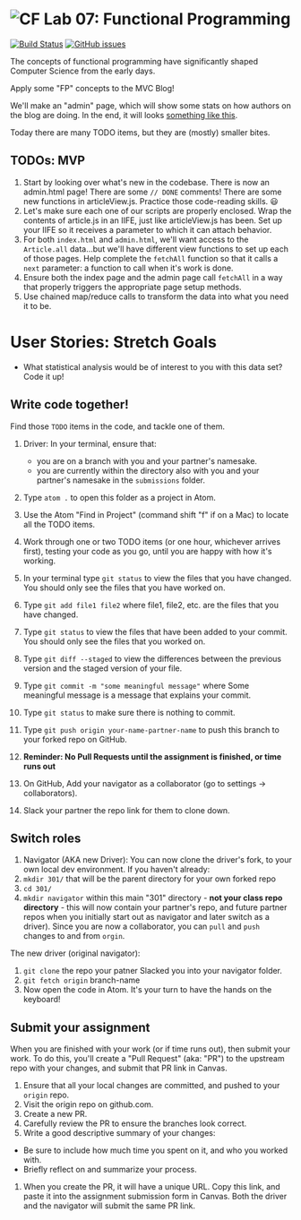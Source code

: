 ![CF](https://i.imgur.com/7v5ASc8.png)  Lab 07: Functional Programming
=======
[![Build Status](https://travis-ci.org/codefellows-seattle-301d4/07-functional-programming.svg?branch=master)](https://travis-ci.org/codefellows-seattle-301d4/07-functional-programming) [![GitHub issues](https://img.shields.io/badge/Issues%3F-Ask%20for%20Help!-orange.svg)](https://github.com/codefellows/seattle-301d4/issues/new)

The concepts of functional programming have significantly shaped Computer Science from the early days.

Apply some "FP" concepts to the MVC Blog!

We'll make an "admin" page, which will show some stats on how authors on the blog are doing. In the end, it will looks [something like this](https://cf-mvc-blog--class07.aerobatic.io/admin.html).

Today there are many TODO items, but they are (mostly) smaller bites.

## TODOs: MVP
1. Start by looking over what's new in the codebase. There is now an admin.html page! There are some `// DONE` comments! There are some new functions in articleView.js. Practice those code-reading skills. :smiley:
1. Let's make sure each one of our scripts are properly enclosed. Wrap the contents of article.js in an IIFE, just like articleView.js has been. Set up your IIFE so it receives a parameter to which it can attach behavior.
1. For both `index.html` and `admin.html`, we'll want access to the `Article.all` data...but we'll have different view functions to set up each of those pages. Help complete the `fetchAll` function so that it calls a `next` parameter: a function to call when it's work is done.
1. Ensure both the index page and the admin page call `fetchAll` in a way that properly triggers the appropriate page setup methods.
1. Use chained map/reduce calls to transform the data into what you need it to be.


# User Stories: Stretch Goals
- What statistical analysis would be of interest to you with this data set? Code it up!  



## Write code together!

Find those `TODO` items in the code, and tackle one of them.

1. Driver: In your terminal, ensure that:
   - you are on a branch with you and your partner's namesake.
   - you are currently within the directory also with you and your partner's namesake in the `submissions` folder.

1. Type `atom .` to open this folder as a project in Atom.
1. Use the Atom "Find in Project" (command shift "f" if on a Mac) to locate all the TODO items.
1. Work through one or two TODO items (or one hour, whichever arrives first), testing your code as you go, until you are happy with how it's working.
1. In your terminal type `git status` to view the files that you have changed. You should only see the files that you have worked on.
1. Type `git add file1 file2` where file1, file2, etc. are the files that you have changed.
1. Type `git status` to view the files that have been added to your commit. You should only see the files that you worked on.
1. Type `git diff --staged` to view the differences between the previous version and the staged version of your file.
1. Type `git commit -m "some meaningful message"` where Some meaningful message is a message that explains your commit.
1. Type `git status` to make sure there is nothing to commit.
1. Type `git push origin your-name-partner-name` to push this branch to your forked repo on GitHub.
2. **Reminder: No Pull Requests until the assignment is finished, or time runs out**
2. On GitHub, Add your navigator as a collaborator (go to settings -> collaborators).
3. Slack your partner the repo link for them to clone down.

## Switch roles

1. Navigator (AKA new Driver): You can now clone the driver's fork, to your own local dev environment. If you haven't already:
2. `mkdir 301/` that will be the parent directory for your own forked repo
3. `cd 301/`
4. `mkdir navigator` within this main "301" directory - **not your class repo directory** - this will now contain your partner's repo, and future partner repos when you initially start out as navigator and later switch as a driver). Since you are now a collaborator, you can `pull` and `push` changes to and from `orgin`.

The new driver (original navigator):  
1. `git clone` the repo your patner Slacked you into your navigator folder.  
2. `git fetch origin` branch-name  
2. Now open the code in Atom. It's your turn to have the hands on the keyboard!  

## Submit your assignment

When you are finished with your work (or if time runs out), then submit your work. To do this, you'll create a "Pull Request" (aka: "PR") to the upstream repo with your changes, and submit that PR link in Canvas.

1. Ensure that all your local changes are committed, and pushed to your `origin` repo.
2. Visit the origin repo on github.com.
1. Create a new PR.
1. Carefully review the PR to ensure the branches look correct.
1. Write a good descriptive summary of your changes:
  - Be sure to include how much time you spent on it, and who you worked with.
  - Briefly reflect on and summarize your process.
1. When you create the PR, it will have a unique URL. Copy this link, and paste it into the assignment submission form in Canvas. Both the driver and the navigator will submit the same PR link.

